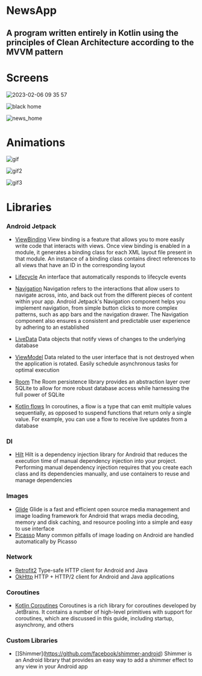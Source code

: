 # NewsApp
## A program written entirely in Kotlin using the principles of Clean Architecture according to the MVVM pattern


# Screens 

![2023-02-06 09 35 57](https://user-images.githubusercontent.com/114996205/217043877-e926d6ad-b813-43d6-95fa-9a3fc56adedc.jpg)

![black home](https://user-images.githubusercontent.com/114996205/217044479-fa385d21-f3c1-4917-bd1c-5850cfa8ba12.jpg)

![news_home](https://user-images.githubusercontent.com/114996205/217044778-590b4fba-1e96-4e8d-82d3-44cf0defd9ec.jpg)


# Animations

![gif](https://user-images.githubusercontent.com/114996205/217053560-9d358bc9-4cd3-4c10-becb-67689aa3f3d4.gif)

![gif2](https://user-images.githubusercontent.com/114996205/217053311-c21602a4-da52-4d1f-9c93-70aac115b86e.gif)

![gif3](https://user-images.githubusercontent.com/114996205/217053477-2cd87686-06cf-4a9d-a1e6-1676f29d6db4.gif)


# Libraries

### Android Jetpack

+ [ViewBinding](https://developer.android.com/topic/libraries/view-binding) View binding is a feature that allows you to more easily write code that interacts with views. Once view binding is enabled in a module, it generates a binding class for each XML layout file present in that module. An instance of a binding class contains direct references to all views that have an ID in the corresponding layout
+ [Lifecycle](https://developer.android.com/topic/libraries/architecture/lifecycle) An interface that automatically responds to lifecycle events

+ [Navigation](https://developer.android.com/guide/navigation?gclsrc=aw.ds&gclid=Cj0KCQiA09eQBhCxARIsAAYRiymyM6hTEs0cGr5ZCXOWtLhVUwDK1O86vf8V_Uq2DWvVYNFZwPFznzAaAllMEALw_wcB) Navigation refers to the interactions that allow users to navigate across, into, and back out from the different pieces of content within your app. Android Jetpack's Navigation component helps you implement navigation, from simple button clicks to more complex patterns, such as app bars and the navigation drawer. The Navigation component also ensures a consistent and predictable user experience by adhering to an established

+ [LiveData](https://developer.android.com/topic/libraries/architecture/livedata) Data objects that notify views of changes to the underlying database

+ [ViewModel](https://developer.android.com/topic/libraries/architecture/viewmodel) Data related to the user interface that is not destroyed when the application is rotated. Easily schedule asynchronous tasks for optimal execution

+ [Room](https://developer.android.com/jetpack/androidx/releases/room) The Room persistence library provides an abstraction layer over SQLite to allow for more robust database access while harnessing the full power of SQLite

+ [Kotlin flows](https://developer.android.com/kotlin/flow) In coroutines, a flow is a type that can emit multiple values sequentially, as opposed to suspend functions that return only a single value. For example, you can use a flow to receive live updates from a database

### DI
+ [Hilt](https://developer.android.com/training/dependency-injection/hilt-android) Hilt is a dependency injection library for Android that reduces the execution time of manual dependency injection into your project. Performing manual dependency injection requires that you create each class and its dependencies manually, and use containers to reuse and manage dependencies
### Images
+ [Glide](https://github.com/bumptech/glide) Glide is a fast and efficient open source media management and image loading framework for Android that wraps media decoding, memory and disk caching, and resource pooling into a simple and easy to use interface
+ [Picasso](https://github.com/square/picasso) Many common pitfalls of image loading on Android are handled automatically by Picasso

### Network
+ [Retrofit2](https://habr.com/ru/post/314028/) Type-safe HTTP client for Android and Java
+ [OkHttp](https://github.com/square/okhttp) HTTP + HTTP/2 client for Android and Java applications
### Coroutines
+ [Kotlin Coroutines](https://github.com/Kotlin/kotlinx.coroutines) Coroutines is a rich library for coroutines developed by JetBrains. It contains a number of high-level primitives with support for coroutines, which are discussed in this guide, including startup, asynchrony, and others

### Custom Libraries

+ []Shimmer](https://github.com/facebook/shimmer-android) Shimmer is an Android library that provides an easy way to add a shimmer effect to any view in your Android app
